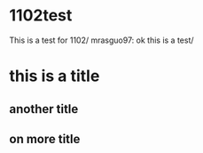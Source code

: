 # 1102test

This is a test for 1102/
mrasguo97: ok this is a test/

# this is a title

## another title

## on more title
